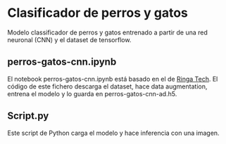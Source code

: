 # Clasificador de perros y gatos
Modelo classificador de perros y gatos entrenado a partir de una red neuronal (CNN) y el dataset de tensorflow.

## perros-gatos-cnn.ipynb
El notebook perros-gatos-cnn.ipynb está basado en el de [Ringa Tech](https://www.youtube.com/watch?v=DbwKbsCWPSg&t=1s&ab_channel=RingaTech). El código de este fichero descarga el dataset, hace data augmentation, entrena el modelo y lo guarda en perros-gatos-cnn-ad.h5.

## Script.py
Este script de Python carga el modelo y hace inferencia con una imagen.

